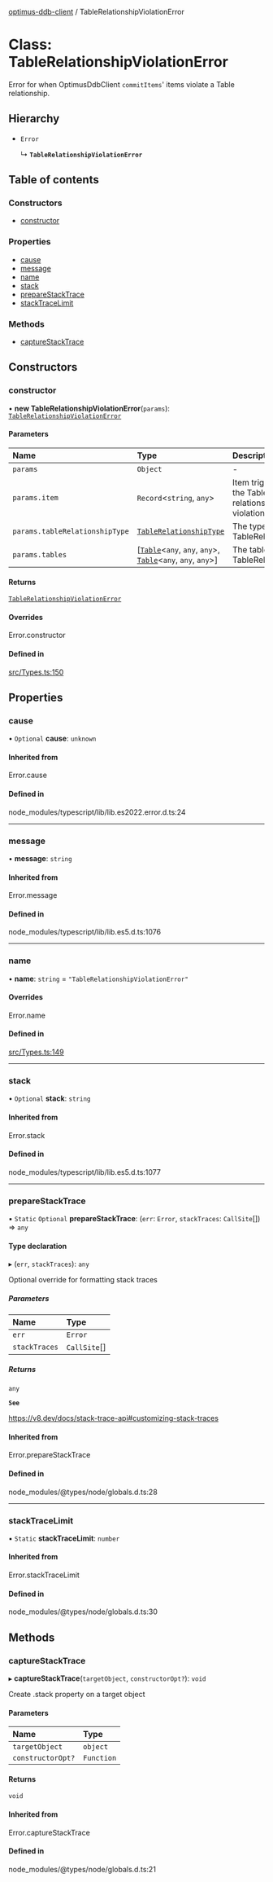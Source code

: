 [optimus-ddb-client](../index.md) / TableRelationshipViolationError

# Class: TableRelationshipViolationError

Error for when OptimusDdbClient `commitItems`' items violate a Table relationship.

## Hierarchy

- `Error`

  ↳ **`TableRelationshipViolationError`**

## Table of contents

### Constructors

- [constructor](TableRelationshipViolationError.md#constructor)

### Properties

- [cause](TableRelationshipViolationError.md#cause)
- [message](TableRelationshipViolationError.md#message)
- [name](TableRelationshipViolationError.md#name)
- [stack](TableRelationshipViolationError.md#stack)
- [prepareStackTrace](TableRelationshipViolationError.md#preparestacktrace)
- [stackTraceLimit](TableRelationshipViolationError.md#stacktracelimit)

### Methods

- [captureStackTrace](TableRelationshipViolationError.md#capturestacktrace)

## Constructors

### constructor

• **new TableRelationshipViolationError**(`params`): [`TableRelationshipViolationError`](TableRelationshipViolationError.md)

#### Parameters

| Name | Type | Description |
| :------ | :------ | :------ |
| `params` | `Object` | - |
| `params.item` | `Record`\<`string`, `any`\> | Item triggering the Table relationship violation. |
| `params.tableRelationshipType` | [`TableRelationshipType`](../enums/TableRelationshipType.md) | The type of the TableRelationship. |
| `params.tables` | [[`Table`](Table.md)\<`any`, `any`, `any`\>, [`Table`](Table.md)\<`any`, `any`, `any`\>] | The tables of the TableRelationship. |

#### Returns

[`TableRelationshipViolationError`](TableRelationshipViolationError.md)

#### Overrides

Error.constructor

#### Defined in

[src/Types.ts:150](https://github.com/paulbarmstrong/optimus-ddb-client/blob/main/src/Types.ts#L150)

## Properties

### cause

• `Optional` **cause**: `unknown`

#### Inherited from

Error.cause

#### Defined in

node_modules/typescript/lib/lib.es2022.error.d.ts:24

___

### message

• **message**: `string`

#### Inherited from

Error.message

#### Defined in

node_modules/typescript/lib/lib.es5.d.ts:1076

___

### name

• **name**: `string` = `"TableRelationshipViolationError"`

#### Overrides

Error.name

#### Defined in

[src/Types.ts:149](https://github.com/paulbarmstrong/optimus-ddb-client/blob/main/src/Types.ts#L149)

___

### stack

• `Optional` **stack**: `string`

#### Inherited from

Error.stack

#### Defined in

node_modules/typescript/lib/lib.es5.d.ts:1077

___

### prepareStackTrace

▪ `Static` `Optional` **prepareStackTrace**: (`err`: `Error`, `stackTraces`: `CallSite`[]) => `any`

#### Type declaration

▸ (`err`, `stackTraces`): `any`

Optional override for formatting stack traces

##### Parameters

| Name | Type |
| :------ | :------ |
| `err` | `Error` |
| `stackTraces` | `CallSite`[] |

##### Returns

`any`

**`See`**

https://v8.dev/docs/stack-trace-api#customizing-stack-traces

#### Inherited from

Error.prepareStackTrace

#### Defined in

node_modules/@types/node/globals.d.ts:28

___

### stackTraceLimit

▪ `Static` **stackTraceLimit**: `number`

#### Inherited from

Error.stackTraceLimit

#### Defined in

node_modules/@types/node/globals.d.ts:30

## Methods

### captureStackTrace

▸ **captureStackTrace**(`targetObject`, `constructorOpt?`): `void`

Create .stack property on a target object

#### Parameters

| Name | Type |
| :------ | :------ |
| `targetObject` | `object` |
| `constructorOpt?` | `Function` |

#### Returns

`void`

#### Inherited from

Error.captureStackTrace

#### Defined in

node_modules/@types/node/globals.d.ts:21
